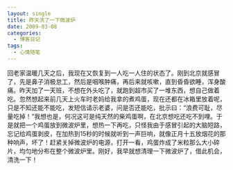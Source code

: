 ```yaml
---
layout: single
title: 昨天洗了一下微波炉
date: 2009-03-08
categories:
  - 博客日记
tags:
  - 心情随笔
---
```


回老家温暖几天之后，我现在又恢复到一人吃一人住的状态了。刚到北京就感冒了，先是鼻子消极怠工，然后是咽喉肿痛，再后来就咳嗽，直到昏昏欲睡，浑身酸痛。昨天加了一天班，不想在外头吃了，就跑到超市买了一堆东西，想自己做着吃。忽然想起来前几天上火车时老妈给我拿的煮鸡蛋，现在还都在冰箱里放着呢，只是不知还能不能吃，发短信请示老婆，问是否还能吃，批示曰：“浪费可耻，尽量吃掉！”我想也是，何况这可是纯天然的柴鸡蛋啊，在北京想吃还吃不到哩。于是就把一个鸡蛋放到微波炉里，想热一下再吃，只怪我由于感冒引起的大脑短路，忘记给鸡蛋剥皮，在加热到15秒的时候就听到一声巨响，就像正月十五放烟花的那种响声，坏了！赶紧关掉微波炉的电源，打开一看，鸡蛋炸成了米粒那么大小碎片，均匀地分布在整个微波炉里。刚好，我早就想清理一下微波炉了，借此机会，清洗一下！
